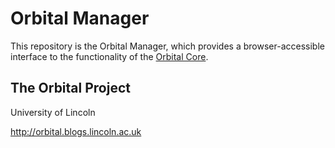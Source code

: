 # Orbital Manager

This repository is the Orbital Manager, which provides a browser-accessible interface to the functionality of the [Orbital Core](http://github.com/lncd/Orbital-Core).

## The Orbital Project

University of Lincoln

http://orbital.blogs.lincoln.ac.uk